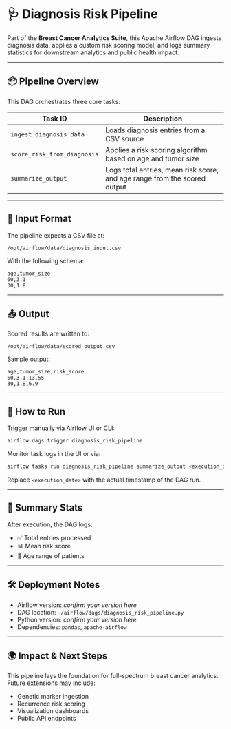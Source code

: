 
# 🩺 Diagnosis Risk Pipeline

Part of the **Breast Cancer Analytics Suite**, this Apache Airflow DAG ingests diagnosis data, applies a custom risk scoring model, and logs summary statistics for downstream analytics and public health impact.

---

## 📦 Pipeline Overview

This DAG orchestrates three core tasks:

| Task ID                  | Description                                                                 |
|--------------------------|-----------------------------------------------------------------------------|
| `ingest_diagnosis_data`  | Loads diagnosis entries from a CSV source                                  |
| `score_risk_from_diagnosis` | Applies a risk scoring algorithm based on age and tumor size             |
| `summarize_output`       | Logs total entries, mean risk score, and age range from the scored output   |

---

## 📁 Input Format

The pipeline expects a CSV file at:

```
/opt/airflow/data/diagnosis_input.csv
```

With the following schema:

```csv
age,tumor_size
60,3.1
30,1.8
```

---

## 📤 Output

Scored results are written to:

```
/opt/airflow/data/scored_output.csv
```

Sample output:

```csv
age,tumor_size,risk_score
60,3.1,13.55
30,1.8,6.9
```

---

## 🚀 How to Run

Trigger manually via Airflow UI or CLI:

```bash
airflow dags trigger diagnosis_risk_pipeline
```

Monitor task logs in the UI or via:

```bash
airflow tasks run diagnosis_risk_pipeline summarize_output <execution_date>
```

Replace `<execution_date>` with the actual timestamp of the DAG run.

---

## 🧠 Summary Stats

After execution, the DAG logs:

- ✅ Total entries processed
- 📊 Mean risk score
- 👥 Age range of patients

---

## 🛠 Deployment Notes

- Airflow version: *confirm your version here*
- DAG location: `~/airflow/dags/diagnosis_risk_pipeline.py`
- Python version: *confirm your version here*
- Dependencies: `pandas`, `apache-airflow`

---

## 🌍 Impact & Next Steps

This pipeline lays the foundation for full-spectrum breast cancer analytics. Future extensions may include:

- Genetic marker ingestion
- Recurrence risk scoring
- Visualization dashboards
- Public API endpoints
